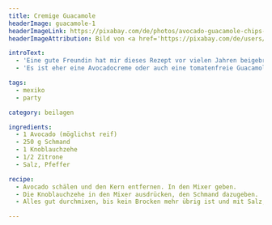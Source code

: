 ```yaml
---
title: Cremige Guacamole
headerImage: guacamole-1
headerImageLink: https://pixabay.com/de/photos/avocado-guacamole-chips-1452326/
headerImageAttribution: Bild von <a href='https://pixabay.com/de/users/levoqd-117647/?utm_source=link-attribution&amp;utm_medium=referral&amp;utm_campaign=image&amp;utm_content=1452326'>Michael Shivili</a> auf <a href='https://pixabay.com/de/?utm_source=link-attribution&amp;utm_medium=referral&amp;utm_campaign=image&amp;utm_content=1452326'>Pixabay</a>

introText:
  - 'Eine gute Freundin hat mir dieses Rezept vor vielen Jahren beigebracht. Es kommt ohne die sonst typischen Tomaten daher, stattdessen ist Schmand (wir sind beide aus Kassel!) drin.'
  - 'Es ist eher eine Avocadocreme oder auch eine tomatenfreie Guacamole. Man kann sie sowohl mit Nachos als auch mit Brezeln essen. Frische Brezeln passen super dazu!'

tags:
  - mexiko
  - party

category: beilagen

ingredients:
  - 1 Avocado (möglichst reif)
  - 250 g Schmand
  - 1 Knoblauchzehe
  - 1/2 Zitrone
  - Salz, Pfeffer

recipe:
  - Avocado schälen und den Kern entfernen. In den Mixer geben.
  - Die Knoblauchzehe in den Mixer ausdrücken, den Schmand dazugeben.
  - Alles gut durchmixen, bis kein Brocken mehr übrig ist und mit Salz, Pfeffer und dem Saft der halben Zitrone abschmecken.

---
```

